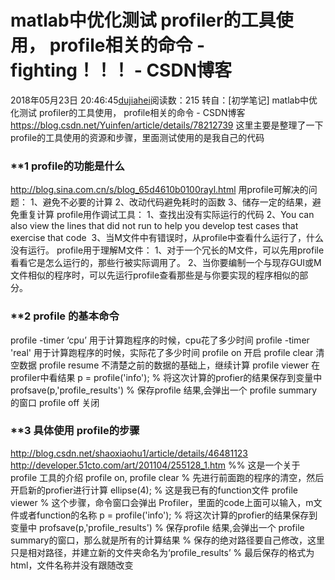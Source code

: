 # matlab中优化测试 profiler的工具使用， profile相关的命令 - fighting！！！ - CSDN博客
2018年05月23日 20:46:45[dujiahei](https://me.csdn.net/dujiahei)阅读数：215
转自：[初学笔记] matlab中优化测试 profiler的工具使用， profile相关的命令 - CSDN博客 https://blog.csdn.net/Yuinfen/article/details/78212739
这里主要是整理了一下profile的工具使用的资源和步骤，里面测试使用的是我自己的代码
### **1 profile的功能是什么
http://blog.sina.com.cn/s/blog_65d4610b0100rayl.html
用profile可解决的问题：
1、避免不必要的计算
2、改动代码避免耗时的函数
3、储存一定的结果，避免重复计算
profile用作调试工具：
1、查找出没有实际运行的代码
2、You can also view the lines that did not run to help you develop test cases
that exercise that code 
3、当M文件中有错误时，从profile中查看什么运行了，什么没有运行。
profile用于理解M文件：
1、对于一个冗长的M文件，可以先用profile看看它是怎么运行的，那些行被实际调用了。
2、当你要编制一个与现存GUI或M文件相似的程序时，可以先运行profile查看那些是与你要实现的程序相似的部分。
### **2 profile 的基本命令
profile -timer ‘cpu’ 用于计算跑程序的时候，cpu花了多少时间
profile -timer 'real' 用于计算跑程序的时候，实际花了多少时间
profile on 开启
profile clear 清空数据
profile resume 不清楚之前的数据的基础上，继续计算
profile viewer 在profiler中看结果
p = profile('info'); % 将这次计算的profier的结果保存到变量中
profsave(p,'profile_results') % 保存profile 结果,会弹出一个 profile summary的窗口
profile off 关闭
### **3 具体使用 profile的步骤
http://blog.csdn.net/shaoxiaohu1/article/details/46481123
http://developer.51cto.com/art/201104/255128_1.htm
%% 这是一个关于 profile 工具的介绍
profile on, profile clear % 先进行前面跑的程序的清空，然后开启新的profier进行计算
ellipse(4); % 这是我已有的function文件
profile viewer % 这个步骤，命令窗口会弹出 Profiler，里面的code上面可以输入，m文件或者function的名称
p = profile('info'); % 将这次计算的profier的结果保存到变量中
profsave(p,'profile_results') % 保存profile 结果,会弹出一个 profile summary的窗口，那么就是所有的计算结果
% 保存的绝对路径要自己修改，这里只是相对路径，并建立新的文件夹命名为‘profile_results’
% 最后保存的格式为 html，文件名称并没有跟随改变
